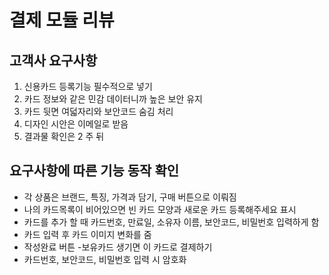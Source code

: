 # 결제 모듈 리뷰

## 고객사 요구사항
1. 신용카드 등록기능 필수적으로 넣기
2. 카드 정보와 같은 민감 데이터니까 높은 보안 유지
3. 카드 뒷면 여덟자리와 보안코드 숨김 처리
4. 디자인 시안은 이메일로 받음
5. 결과물 확인은 2 주 뒤


## 요구사항에 따른 기능 동작 확인
- 각 상품은 브랜드, 특징, 가격과 담기, 구매 버튼으로 이뤄짐
- 나의 카드목록이 비어있으면 빈 카드 모양과 새로운 카드 등록해주세요 표시
- 카드를 추가 할 때 카드번호, 만료일, 소유자 이름, 보안코드, 비밀번호 입력하게 함
- 카드 입력 후 카드 이미지 변화를 줌
- 작성완료 버튼 -보유카드 생기면 이 카드로 결제하기
- 카드번호, 보안코드, 비밀번호 입력 시 암호화
